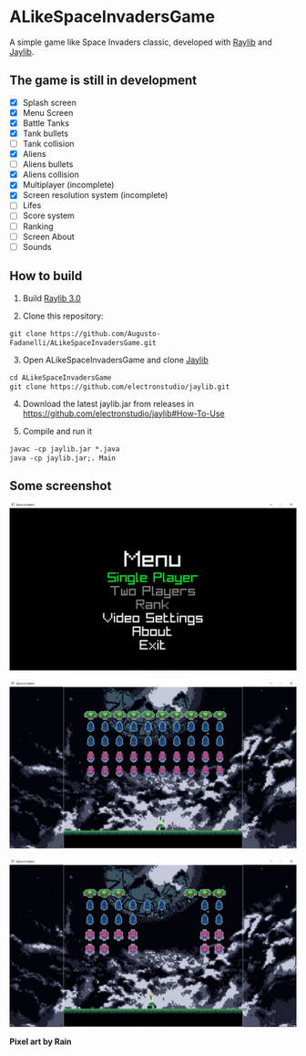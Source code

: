 # ALikeSpaceInvadersGame
A simple game like Space Invaders classic, developed with [Raylib](https://github.com/raysan5/raylib) and [Jaylib](https://github.com/electronstudio/jaylib).

## The game is still in development

- [X] Splash screen
- [X] Menu Screen
- [X] Battle Tanks
- [X] Tank bullets
- [ ] Tank collision
- [X] Aliens
- [ ] Aliens bullets
- [X] Aliens collision
- [X] Multiplayer (incomplete)
- [X] Screen resolution system (incomplete)
- [ ] Lifes
- [ ] Score system
- [ ] Ranking
- [ ] Screen About
- [ ] Sounds

## How to build

1. Build [Raylib 3.0](https://github.com/raysan5/raylib/releases/tag/3.0.0)

2. Clone this repository:
```
git clone https://github.com/Augusto-Fadanelli/ALikeSpaceInvadersGame.git
```

3. Open ALikeSpaceInvadersGame and clone [Jaylib](https://github.com/electronstudio/jaylib)
```
cd ALikeSpaceInvadersGame
git clone https://github.com/electronstudio/jaylib.git
```
4. Download the latest jaylib.jar from releases in <https://github.com/electronstudio/jaylib#How-To-Use>

5. Compile and run it
```
javac -cp jaylib.jar *.java
java -cp jaylib.jar;. Main
```

## Some screenshot

![Menu](https://github.com/Augusto-Fadanelli/ALikeSpaceInvadersGame/blob/main/screenshots/menu.png)

![game1](https://github.com/Augusto-Fadanelli/ALikeSpaceInvadersGame/blob/main/screenshots/game1.png)

![game2](https://github.com/Augusto-Fadanelli/ALikeSpaceInvadersGame/blob/main/screenshots/game2.png)

**Pixel art by Rain**
